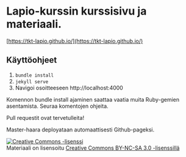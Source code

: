 # Lapio-kurssin kurssisivu ja materiaali.

[https://tkt-lapio.github.io/](https://tkt-lapio.github.io/)

## Käyttöohjeet

1. `bundle install`
2. `jekyll serve`
3. Navigoi osoitteeseen http://localhost:4000

Komennon bundle install ajaminen saattaa vaatia muita Ruby-gemien asentamista. Seuraa komentojen ohjeita.

Pull requestit ovat tervetulleita!

Master-haara deployataan automaattisesti Github-pageksi.

<a rel="license" href="http://creativecommons.org/licenses/by-nc-sa/3.0/">
  <img alt="Creative Commons -lisenssi" style="border-width:0" src="https://i.creativecommons.org/l/by-nc-sa/3.0/88x31.png"
  />
</a>
<br/> Materiaali on lisensoitu
<a rel="license" href="http://creativecommons.org/licenses/by-nc-sa/3.0/">Creative Commons BY-NC-SA 3.0 -lisenssillä</a>
